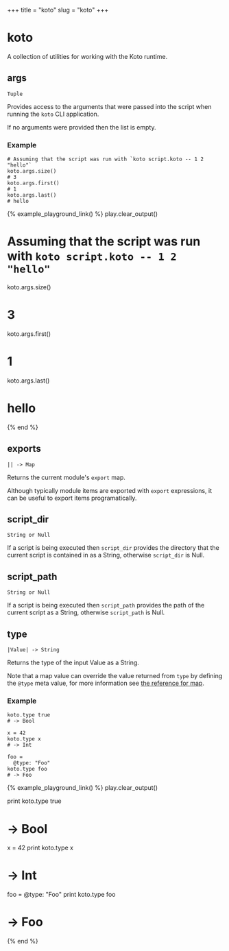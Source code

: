+++
title = "koto"
slug = "koto"
+++

# koto

A collection of utilities for working with the Koto runtime.

## args

````kototype
Tuple
````

Provides access to the arguments that were passed into the script when running
the `koto` CLI application.

If no arguments were provided then the list is empty.

### Example

````koto
# Assuming that the script was run with `koto script.koto -- 1 2 "hello"`
koto.args.size()
# 3
koto.args.first()
# 1
koto.args.last()
# hello
````

{% example_playground_link() %}
play.clear_output()

# Assuming that the script was run with `koto script.koto -- 1 2 "hello"`
koto.args.size()
# 3
koto.args.first()
# 1
koto.args.last()
# hello

{% end %}
## exports

````kototype
|| -> Map
````

Returns the current module's `export` map.

Although typically module items are exported with `export` expressions,
it can be useful to export items programatically.

## script_dir

````kototype
String or Null
````

If a script is being executed then `script_dir` provides the directory that the
current script is contained in as a String, otherwise `script_dir` is Null.

## script_path

````kototype
String or Null
````

If a script is being executed then `script_path` provides the path of the
current script as a String, otherwise `script_path` is Null.

## type

````kototype
|Value| -> String
````

Returns the type of the input Value as a String.

Note that a map value can override the value returned from `type` by defining
the `@type` meta value, for more information see
[the reference for map](map.md#meta-maps-and-overloaded-operations).

### Example

````koto
koto.type true
# -> Bool

x = 42
koto.type x
# -> Int

foo =
  @type: "Foo"
koto.type foo
# -> Foo
````

{% example_playground_link() %}
play.clear_output()

print koto.type true
# -> Bool

x = 42
print koto.type x
# -> Int

foo =
  @type: "Foo"
print koto.type foo
# -> Foo

{% end %}
